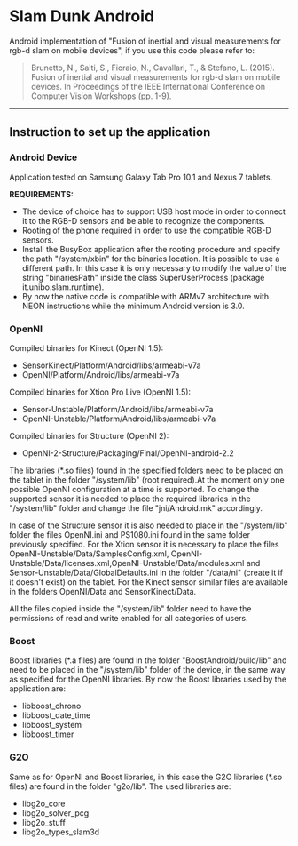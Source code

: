 # Slam Dunk Android

Android implementation of "Fusion of inertial and visual measurements for rgb-d slam on mobile devices", if you use this code please refer to:

>Brunetto, N., Salti, S., Fioraio, N., Cavallari, T., & Stefano, L. (2015). Fusion of inertial and visual measurements for rgb-d slam on mobile devices. In Proceedings of the IEEE International Conference on Computer Vision Workshops (pp. 1-9).

---


## Instruction to set up the application


### Android Device
	
Application tested on Samsung Galaxy Tab Pro 10.1 and Nexus 7 tablets.
	
**REQUIREMENTS:**
- The device of choice has to support USB host mode in order to connect it to the RGB-D sensors and be able to recognize the components.
- Rooting of the phone required in order to use the compatible RGB-D sensors.
- Install the BusyBox application after the rooting procedure and specify the path "/system/xbin" for the binaries location. It is possible to use a different path. In this case it is only necessary to modify the value of the string "binariesPath" inside the class SuperUserProcess (package it.unibo.slam.runtime).
- By now the native code is compatible with ARMv7 architecture with NEON instructions while the minimum Android version is 3.0.
	
### OpenNI
	
Compiled binaries for Kinect (OpenNI 1.5):
- SensorKinect/Platform/Android/libs/armeabi-v7a
- OpenNI/Platform/Android/libs/armeabi-v7a

Compiled binaries for Xtion Pro Live (OpenNI 1.5):
- Sensor-Unstable/Platform/Android/libs/armeabi-v7a
- OpenNI-Unstable/Platform/Android/libs/armeabi-v7a

Compiled binaries for Structure (OpenNI 2):
- OpenNI-2-Structure/Packaging/Final/OpenNI-android-2.2

The libraries (*.so files) found in the specified folders need to be placed on the tablet in the folder "/system/lib" (root required).At the moment only one possible OpenNI configuration at a time is supported. To change the supported sensor it is needed to place the required libraries in the "/system/lib" folder and change the file "jni/Android.mk" accordingly.

In case of the Structure sensor it is also needed to place in the "/system/lib" folder the files OpenNI.ini and PS1080.ini found in the same folder previously specified.
For the Xtion sensor it is necessary to place the files OpenNI-Unstable/Data/SamplesConfig.xml, OpenNI-Unstable/Data/licenses.xml,OpenNI-Unstable/Data/modules.xml and Sensor-Unstable/Data/GlobalDefaults.ini in the folder "/data/ni" (create it if it doesn't exist) on the tablet.
For the Kinect sensor similar files are available in the folders OpenNI/Data and SensorKinect/Data.

All the files copied inside the "/system/lib" folder need to have the permissions of read and write enabled for all categories of users.
	
### Boost
	
Boost libraries (*.a files) are found in the folder "BoostAndroid/build/lib" and need to be placed in the "/system/lib" folder 
of the device, in the same way as specified for the OpenNI libraries. By now the Boost libraries used by the application are:
- libboost_chrono
- libboost_date_time
- libboost_system
- libboost_timer
	
### G2O

Same as for OpenNI and Boost libraries, in this case the G2O libraries (*.so files) are found in the folder "g2o/lib".
The used libraries are:
- libg2o_core
- libg2o_solver_pcg
- libg2o_stuff
- libg2o_types_slam3d

